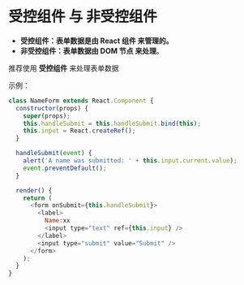 # 受控组件 与 非受控组件

* **受控组件：表单数据是由 React 组件 来管理的。**
* **非受控组件：表单数据由 DOM 节点 来处理**。

推荐使用 **受控组件** 来处理表单数据

示例：
```js
class NameForm extends React.Component {
  constructor(props) {
    super(props);
    this.handleSubmit = this.handleSubmit.bind(this);
    this.input = React.createRef();
  }

  handleSubmit(event) {
    alert('A name was submitted: ' + this.input.current.value);
    event.preventDefault();
  }

  render() {
    return (
      <form onSubmit={this.handleSubmit}>
        <label>
          Name:xx
          <input type="text" ref={this.input} />
        </label>
        <input type="submit" value="Submit" />
      </form>
    );
  }
}
```
